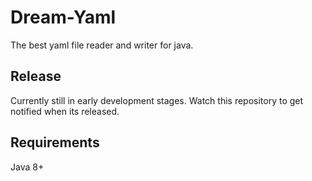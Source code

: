 # Dream-Yaml
The best yaml file reader and writer for java.
## Release
Currently still in early development stages. Watch this repository to get notified when its released.
## Requirements
Java 8+
